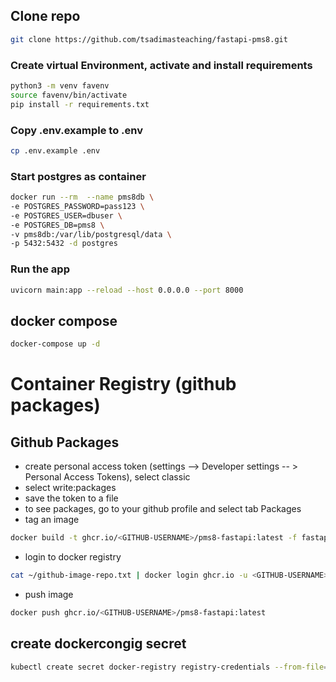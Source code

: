 

## Clone repo
```bash
git clone https://github.com/tsadimasteaching/fastapi-pms8.git
```
### Create virtual Environment, activate and install requirements
```bash
python3 -m venv favenv
source favenv/bin/activate
pip install -r requirements.txt
```
### Copy .env.example to .env
```bash
cp .env.example .env
```

### Start postgres as container
```bash
docker run --rm  --name pms8db \
-e POSTGRES_PASSWORD=pass123 \
-e POSTGRES_USER=dbuser \
-e POSTGRES_DB=pms8 \
-v pms8db:/var/lib/postgresql/data \
-p 5432:5432 -d postgres

```
### Run the app
```bash
uvicorn main:app --reload --host 0.0.0.0 --port 8000
```

## docker compose

```bash
docker-compose up -d
```

# Container Registry (github packages)

## Github Packages
* create personal access token (settings --> Developer settings -- > Personal Access Tokens), select classic
* select write:packages
* save the token to a file
* to see packages, go to your github profile and select tab Packages
* tag an image
```bash
docker build -t ghcr.io/<GITHUB-USERNAME>/pms8-fastapi:latest -f fastapi.Dockerfile .
```
* login to docker registry
```bash
cat ~/github-image-repo.txt | docker login ghcr.io -u <GITHUB-USERNAME> --password-stdin
```
* push image
```bash
docker push ghcr.io/<GITHUB-USERNAME>/pms8-fastapi:latest
```

## create dockercongig secret
```bash
kubectl create secret docker-registry registry-credentials --from-file=.dockerconfigjson=k8s/.dockerconfig.json
```
